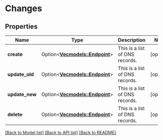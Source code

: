 # Changes

## Properties

Name | Type | Description | Notes
------------ | ------------- | ------------- | -------------
**create** | Option<[**Vec<models::Endpoint>**](endpoint.md)> | This is a list of DNS records.  | [optional]
**update_old** | Option<[**Vec<models::Endpoint>**](endpoint.md)> | This is a list of DNS records.  | [optional]
**update_new** | Option<[**Vec<models::Endpoint>**](endpoint.md)> | This is a list of DNS records.  | [optional]
**delete** | Option<[**Vec<models::Endpoint>**](endpoint.md)> | This is a list of DNS records.  | [optional]

[[Back to Model list]](../README.md#documentation-for-models) [[Back to API list]](../README.md#documentation-for-api-endpoints) [[Back to README]](../README.md)



